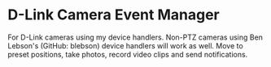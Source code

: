 # D-Link Camera Event Manager
For D-Link cameras using my device handlers. Non-PTZ cameras using Ben Lebson's (GitHub: blebson) device handlers will work as well. Move to preset positions, take photos, record video clips and send notifications.
